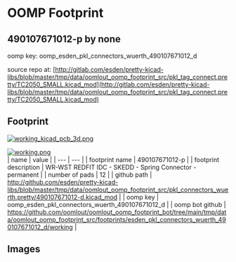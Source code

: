 # OOMP Footprint  
## 490107671012-p  by none  
  
oomp key: oomp_esden_pkl_connectors_wuerth_490107671012_d  
  
source repo at: [http://gitlab.com/esden/pretty-kicad-libs/blob/master/tmp/data/oomlout_oomp_footprint_src/pkl_tag_connect.pretty/TC2050_SMALL.kicad_mod](http://gitlab.com/esden/pretty-kicad-libs/blob/master/tmp/data/oomlout_oomp_footprint_src/pkl_tag_connect.pretty/TC2050_SMALL.kicad_mod)  
## Footprint  
  
[![working_kicad_pcb_3d.png](working_kicad_pcb_3d_600.png)](working_kicad_pcb_3d.png)  
  
[![working.png](working_600.png)](working.png)  
| name | value | 
| --- | --- | 
| footprint name | 490107671012-p | 
| footprint description | WR-WST REDFIT IDC - SKEDD - Spring Connector - permanent | 
| number of pads | 12 | 
| github path | http://github.com/esden/pretty-kicad-libs/blob/master/tmp/data/oomlout_oomp_footprint_src/pkl_connectors_wuerth.pretty/490107671012-d.kicad_mod | 
| oomp key | oomp_esden_pkl_connectors_wuerth_490107671012_d | 
| oomp bot github | https://github.com/oomlout/oomlout_oomp_footprint_bot/tree/main/tmp/data/oomlout_oomp_footprint_src/footprints/esden_pkl_connectors_wuerth_490107671012_d/working | 
## Images  
